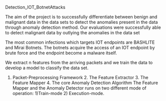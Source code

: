 Detection_IOT_BotnetAttacks

The aim of the project is to successfully differentiate between benign and malignant data in the data sets to detect the anomalies 
present in the data through anomaly detection method. 
Our evaluations were successfully able to detect malignant data by outlying the anomalies in the data set


The most common infections which targets IOT endpoints are BASHLITE and Mirai Botnets. 
The botnets acquire the access of an IOT endpoint by brute force and the endpoint become a malware itself. 

We extract n features from the arriving packets and we train the data to develop a model to classify the data set. 

1.	Packet-Preprocessing Framework 2. The Feature Extractor 3. The Feature Mapper 4. The core Anomaly Detection Algorithm
The Feature Mapper and the Anomaly Detector runs on two different mode of operation: 1)Train-mode 2) Execution-mode.


